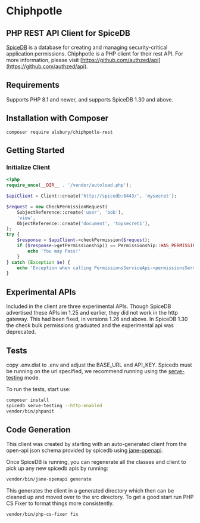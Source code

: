 # Chiphpotle

## PHP REST API Client for SpiceDB

[SpiceDB](https://github.com/authzed/spicedb) is a database for creating and managing security-critical application permissions.
Chiphpotle is a PHP client for their rest API. For more information, please visit [https://github.com/authzed/api](https://github.com/authzed/api).

## Requirements

Supports PHP 8.1 and newer, and supports SpiceDB 1.30 and above.

## Installation with Composer

```shell
composer require alsbury/chiphpotle-rest
```

## Getting Started

### Initialize Client

```php
<?php
require_once(__DIR__ . '/vendor/autoload.php');

$apiClient = Client::create('http://spicedb:8443/', 'mysecret');

$request = new CheckPermissionRequest(
    SubjectReference::create('user', 'bob'),
    'view',
    ObjectReference::create('document', 'topsecret1'),
);
try {
    $response = $apiClient->checkPermission($request);
    if ($response->getPermissionship() == Permissionship::HAS_PERMISSION) {
        echo 'You may Pass!'
    }
} catch (Exception $e) {
    echo 'Exception when calling PermissionsServiceApi->permissionsServiceCheckPermission: ', $e->getMessage(), PHP_EOL;
}
```

## Experimental APIs

Included in the client are three experimental APIs. Though SpiceDB advertised these APIs im 1.25 and earlier,
they did not work in the http gateway. This had been fixed, in versions 1.26 and above. In SpiceDB 1.30 the check bulk
permissions graduated and the experimental api was deprecated.

## Tests

copy .env.dist to .env and adjust the BASE_URL and API_KEY. Spicedb must be running on the url specified, 
we recommend running using the [serve-testing](https://authzed.com/docs/guides/validation-and-testing#testing-code-against-spicedb) mode.


To run the tests, start use:

```bash
composer install
spicedb serve-testing --http-enabled
vendor/bin/phpunit
```

## Code Generation

This client was created by starting with an auto-generated client from the open-api json schema provided by spicedb using [jane-openapi](https://jane.readthedocs.io/en/latest/documentation/OpenAPI.html).

Once SpiceDB is running, you can regenerate all the classes and client to pick up any new spicedb apis by running:

```bash
vendor/bin/jane-openapi generate
```

This generates the client in a generated directory which then can be cleaned up and moved over to the src directory.
To get a good start run PHP CS Fixer to format things more consistently.

```bash
vendor/bin/php-cs-fixer fix
```
